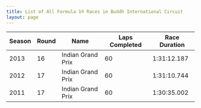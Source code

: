 ```yaml
---
title: List of All Formula 1® Races in Buddh International Circuit
layout: page
---
```



| Season | Round | Name | Laps Completed | Race Duration |
|--|--|--|--|--|
| 2013 | 16 | Indian Grand Prix | 60 | 1:31:12.187 |
| 2012 | 17 | Indian Grand Prix | 60 | 1:31:10.744 |
| 2011 | 17 | Indian Grand Prix | 60 | 1:30:35.002 |


